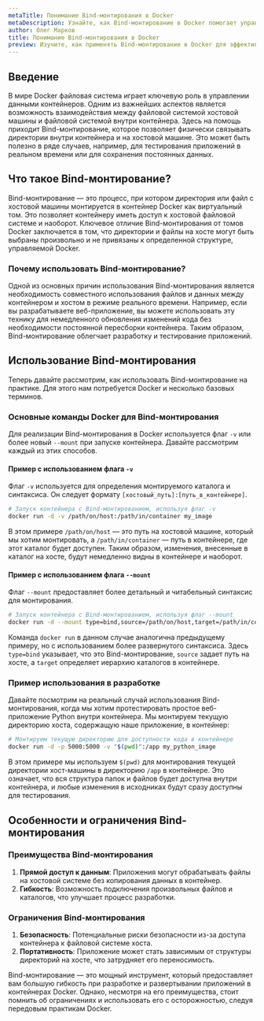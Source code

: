 ```yaml
---
metaTitle: Понимание Bind-монтирования в Docker
metaDescription: Узнайте, как Bind-монтирование в Docker помогает управлять данными контейнеров, изучите синтаксис и возможности монтирования каталогов
author: Олег Марков
title: Понимание Bind-монтирования в Docker
preview: Изучите, как применять Bind-монтирование в Docker для эффективного управления данными и интеграции с хостовой файловой системой. Примеры и пояснения помогут вам глубже понять этот механизм
---
```


## Введение

В мире Docker файловая система играет ключевую роль в управлении данными контейнеров. Одним из важнейших аспектов является возможность взаимодействия между файловой системой хостовой машины и файловой системой внутри контейнера. Здесь на помощь приходит Bind-монтирование, которое позволяет физически связывать директории внутри контейнера и на хостовой машине. Это может быть полезно в ряде случаев, например, для тестирования приложений в реальном времени или для сохранения постоянных данных.

## Что такое Bind-монтирование?

Bind-монтирование — это процесс, при котором директория или файл с хостовой машины монтируется в контейнер Docker как виртуальный том. Это позволяет контейнеру иметь доступ к хостовой файловой системе и наоборот. Ключевое отличие Bind-монтирования от томов Docker заключается в том, что директории и файлы на хосте могут быть выбраны произвольно и не привязаны к определенной структуре, управляемой Docker.

### Почему использовать Bind-монтирование?

Одной из основных причин использования Bind-монтирования является необходимость совместного использования файлов и данных между контейнером и хостом в режиме реального времени. Например, если вы разрабатываете веб-приложение, вы можете использовать эту технику для немедленного обновления изменений кода без необходимости постоянной пересборки контейнера. Таким образом, Bind-монтирование облегчает разработку и тестирование приложений.

## Использование Bind-монтирования

Теперь давайте рассмотрим, как использовать Bind-монтирование на практике. Для этого нам потребуется Docker и несколько базовых терминов.

### Основные команды Docker для Bind-монтирования

Для реализации Bind-монтирования в Docker используется флаг `-v` или более новый `--mount` при запуске контейнера. Давайте рассмотрим каждый из этих способов.

#### Пример с использованием флага `-v`

Флаг `-v` используется для определения монтируемого каталога и синтаксиса. Он следует формату `[хостовый_путь]:[путь_в_контейнере]`.

```bash
# Запуск контейнера с Bind-монтированием, используя флаг -v
docker run -d -v /path/on/host:/path/in/container my_image
```

В этом примере `/path/on/host` — это путь на хостовой машине, который мы хотим монтировать, а `/path/in/container` — путь в контейнере, где этот каталог будет доступен. Таким образом, изменения, внесенные в каталог на хосте, будут немедленно видны в контейнере и наоборот.

#### Пример с использованием флага `--mount`

Флаг `--mount` предоставляет более детальный и читабельный синтаксис для монтирования.

```bash
# Запуск контейнера с Bind-монтированием, используя флаг --mount
docker run -d --mount type=bind,source=/path/on/host,target=/path/in/container my_image
```

Команда `docker run` в данном случае аналогична предыдущему примеру, но с использованием более развернутого синтаксиса. Здесь `type=bind` указывает, что это Bind-монтирование, `source` задает путь на хосте, а `target` определяет иерархию каталогов в контейнере.

### Пример использования в разработке

Давайте посмотрим на реальный случай использования Bind-монтирования, когда мы хотим протестировать простое веб-приложение Python внутри контейнера. Мы монтируем текущую директорию хоста, содержащую наше приложение, в контейнер:

```bash
# Монтируем текущую директорию для доступности кода в контейнере
docker run -d -p 5000:5000 -v "$(pwd)":/app my_python_image
```

В этом примере мы используем `$(pwd)` для монтирования текущей директории хост-машины в директорию `/app` в контейнере. Это означает, что вся структура папок и файлов будет доступна внутри контейнера, и любые изменения в исходниках будут сразу доступны для тестирования.

## Особенности и ограничения Bind-монтирования

### Преимущества Bind-монтирования

1. **Прямой доступ к данным**: Приложения могут обрабатывать файлы на хостовой системе без копирования данных в контейнер.
2. **Гибкость**: Возможность подключения произвольных файлов и каталогов, что улучшает процесс разработки.

### Ограничения Bind-монтирования

1. **Безопасность**: Потенциальные риски безопасности из-за доступа контейнера к файловой системе хоста.
2. **Портативность**: Приложение может стать зависимым от структуры директорий на хосте, что затрудняет его переносимость.

Bind-монтирование — это мощный инструмент, который предоставляет вам большую гибкость при разработке и развертывании приложений в контейнерах Docker. Однако, несмотря на его преимущества, стоит помнить об ограничениях и использовать его с осторожностью, следуя передовым практикам Docker.
